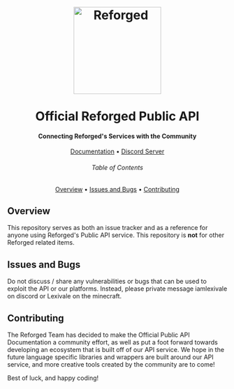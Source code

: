 <h1 align="center">
    <br/>
    <a href="https://www.reforged.world/" target="_blank">
        <img src="https://cdn.discordapp.com/attachments/1240631069879963649/1240631093846081689/reforged.png?ex=6654723e&is=665320be&hm=3c6a1d078868163f7309a7b4cc06b34c7007ba4b140acb11068b7076c4d209c2&" width="200" alt="Reforged" />
    </a>
    <br/>
    <br/>
    Official Reforged Public API
    <br/>
</h1>

<h4 align="center">Connecting Reforged's Services with the Community</h4>

<p align="center">
    <a href="https://docs.reforged.world/" target="_blank">Documentation</a> •
    <a href="https://discord.gg/jnYcwCR2UE" target="_blank">Discord Server</a>
</p>

<h6 align="center">Table of Contents</h6>
<p align="center">
    <a href="#overview">Overview</a> •
    <a href="#issues-and-bugs">Issues and Bugs</a> •
    <a href="#contributing">Contributing</a>
</p>

## Overview

This repository serves as both an issue tracker and as a reference for anyone using Reforged's Public API service. This repository is **not** for other Reforged related items.

## Issues and Bugs

Do not discuss / share any vulnerabilities or bugs that can be used to exploit the API or our platforms. Instead, please private message iamlexivale on discord or Lexivale on the minecraft.

## Contributing

The Reforged Team has decided to make the Official Public API Documentation a community effort, as well as put a foot forward towards developing an ecosystem that is built off of our API service. We hope in the future language specific libraries and wrappers are built around our API service, and more creative tools created by the community are to come!

Best of luck, and happy coding!
